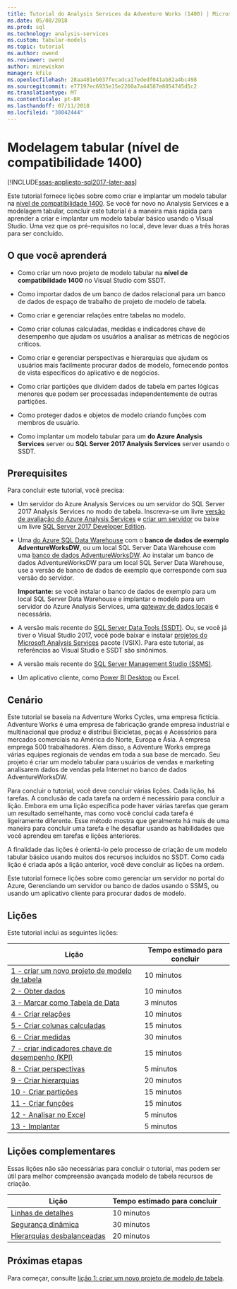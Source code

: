 ```yaml
---
title: Tutorial do Analysis Services da Adventure Works (1400) | Microsoft Docs
ms.date: 05/08/2018
ms.prod: sql
ms.technology: analysis-services
ms.custom: tabular-models
ms.topic: tutorial
ms.author: owend
ms.reviewer: owend
author: minewiskan
manager: kfile
ms.openlocfilehash: 28aa401eb037fecadca17ededf041ab82a4bc498
ms.sourcegitcommit: e77197ec6935e15e2260a7a44587e8054745d5c2
ms.translationtype: MT
ms.contentlocale: pt-BR
ms.lasthandoff: 07/11/2018
ms.locfileid: "38042444"
---
```

# <a name="tabular-modeling-1400-compatibility-level"></a>Modelagem tabular (nível de compatibilidade 1400)

[!INCLUDE[ssas-appliesto-sql2017-later-aas](../../includes/ssas-appliesto-sql2017-later-aas.md)]

Este tutorial fornece lições sobre como criar e implantar um modelo tabular na [nível de compatibilidade 1400](../tabular-models/compatibility-level-for-tabular-models-in-analysis-services.md). Se você for novo no Analysis Services e a modelagem tabular, concluir este tutorial é a maneira mais rápida para aprender a criar e implantar um modelo tabular básico usando o Visual Studio. Uma vez que os pré-requisitos no local, deve levar duas a três horas para ser concluído.  
  
## <a name="what-you-learn"></a>O que você aprenderá   
  
-   Como criar um novo projeto de modelo tabular na **nível de compatibilidade 1400** no Visual Studio com SSDT.
  
-   Como importar dados de um banco de dados relacional para um banco de dados de espaço de trabalho de projeto de modelo de tabela.  
  
-   Como criar e gerenciar relações entre tabelas no modelo.  
  
-   Como criar colunas calculadas, medidas e indicadores chave de desempenho que ajudam os usuários a analisar as métricas de negócios críticos.  
  
-   Como criar e gerenciar perspectivas e hierarquias que ajudam os usuários mais facilmente procurar dados de modelo, fornecendo pontos de vista específicos do aplicativo e de negócios.  
  
-   Como criar partições que dividem dados de tabela em partes lógicas menores que podem ser processadas independentemente de outras partições.  
  
-   Como proteger dados e objetos de modelo criando funções com membros de usuário.  
  
-   Como implantar um modelo tabular para um **do Azure Analysis Services** server ou **SQL Server 2017 Analysis Services** server usando o SSDT.  
  
## <a name="prerequisites"></a>Prerequisites  

Para concluir este tutorial, você precisa:  
  
-   Um servidor do Azure Analysis Services ou um servidor do SQL Server 2017 Analysis Services no modo de tabela. Inscreva-se um livre [versão de avaliação do Azure Analysis Services](https://azure.microsoft.com/services/analysis-services/) e [criar um servidor](https://docs.microsoft.com/azure/analysis-services/analysis-services-create-server) ou baixe um livre [SQL Server 2017 Developer Edition](https://www.microsoft.com/sql-server/sql-server-downloads).

-   Uma [do Azure SQL Data Warehouse](https://docs.microsoft.com/azure/sql-data-warehouse/create-data-warehouse-portal) com o **banco de dados de exemplo AdventureWorksDW**, ou um local SQL Server Data Warehouse com uma [banco de dados AdventureWorksDW](https://github.com/Microsoft/sql-server-samples/releases/tag/adventureworks). Ao instalar um banco de dados AdventureWorksDW para um local SQL Server Data Warehouse, use a versão de banco de dados de exemplo que corresponde com sua versão do servidor. 

    **Importante:** se você instalar o banco de dados de exemplo para um local SQL Server Data Warehouse e implantar o modelo para um servidor do Azure Analysis Services, uma [gateway de dados locais](https://docs.microsoft.com/azure/analysis-services/analysis-services-gateway) é necessária.

-   A versão mais recente do [SQL Server Data Tools (SSDT)](https://msdn.microsoft.com/library/mt204009.aspx). Ou, se você já tiver o Visual Studio 2017, você pode baixar e instalar [projetos do Microsoft Analysis Services](https://marketplace.visualstudio.com/items?itemName=ProBITools.MicrosoftAnalysisServicesModelingProjects) pacote (VSIX). Para este tutorial, as referências ao Visual Studio e SSDT são sinônimos. 

-   A versão mais recente do [SQL Server Management Studio (SSMS)](https://docs.microsoft.com/sql/ssms/download-sql-server-management-studio-ssms).    

-   Um aplicativo cliente, como [Power BI Desktop](https://powerbi.microsoft.com/desktop/) ou Excel. 

## <a name="scenario"></a>Cenário  

Este tutorial se baseia na Adventure Works Cycles, uma empresa fictícia. Adventure Works é uma empresa de fabricação grande empresa industrial e multinacional que produz e distribui Bicicletas, peças e Acessórios para mercados comerciais na América do Norte, Europa e Ásia. A empresa emprega 500 trabalhadores. Além disso, a Adventure Works emprega várias equipes regionais de vendas em toda a sua base de mercado. Seu projeto é criar um modelo tabular para usuários de vendas e marketing analisarem dados de vendas pela Internet no banco de dados AdventureWorksDW.  
  
Para concluir o tutorial, você deve concluir várias lições. Cada lição, há tarefas. A conclusão de cada tarefa na ordem é necessário para concluir a lição. Embora em uma lição específica pode haver várias tarefas que geram um resultado semelhante, mas como você conclui cada tarefa é ligeiramente diferente. Esse método mostra que geralmente há mais de uma maneira para concluir uma tarefa e lhe desafiar usando as habilidades que você aprendeu em tarefas e lições anteriores.  
  
A finalidade das lições é orientá-lo pelo processo de criação de um modelo tabular básico usando muitos dos recursos incluídos no SSDT. Como cada lição é criada após a lição anterior, você deve concluir as lições na ordem.
  
Este tutorial fornece lições sobre como gerenciar um servidor no portal do Azure, Gerenciando um servidor ou banco de dados usando o SSMS, ou usando um aplicativo cliente para procurar dados de modelo. 


## <a name="lessons"></a>Lições  

Este tutorial inclui as seguintes lições:  
  
|Lição|Tempo estimado para concluir|  
|----------|------------------------------|  
|[1 - criar um novo projeto de modelo de tabela](../tutorial-tabular-1400/as-lesson-1-create-a-new-tabular-model-project.md)|10 minutos|  
|[2 - Obter dados](../tutorial-tabular-1400/as-lesson-2-get-data.md)|10 minutos|  
|[3 - Marcar como Tabela de Data](../tutorial-tabular-1400/as-lesson-3-mark-as-date-table.md)|3 minutos|  
|[4 - Criar relações](../tutorial-tabular-1400/as-lesson-4-create-relationships.md)|10 minutos|  
|[5 - Criar colunas calculadas](../tutorial-tabular-1400/as-lesson-5-create-calculated-columns.md)|15 minutos|
|[6 - Criar medidas](../tutorial-tabular-1400/as-lesson-6-create-measures.md)|30 minutos|  
|[7 - criar indicadores chave de desempenho (KPI)](../tutorial-tabular-1400/as-lesson-7-create-key-performance-indicators.md)|15 minutos|  
|[8 - Criar perspectivas](../tutorial-tabular-1400/as-lesson-8-create-perspectives.md)|5 minutos|  
|[9 - Criar hierarquias](../tutorial-tabular-1400/as-lesson-9-create-hierarchies.md)|20 minutos|  
|[10 - Criar partições](../tutorial-tabular-1400/as-lesson-10-create-partitions.md)|15 minutos|  
|[11 - Criar funções](../tutorial-tabular-1400/as-lesson-11-create-roles.md)|15 minutos|  
|[12 - Analisar no Excel](../tutorial-tabular-1400/as-lesson-12-analyze-in-excel.md)|5 minutos| 
|[13 - Implantar](../tutorial-tabular-1400/as-lesson-13-deploy.md)|5 minutos|  
  
## <a name="supplemental-lessons"></a>Lições complementares  

Essas lições não são necessárias para concluir o tutorial, mas podem ser útil para melhor compreensão avançada modelo de tabela recursos de criação.  
  
|Lição|Tempo estimado para concluir|  
|----------|------------------------------|  
|[Linhas de detalhes](../tutorial-tabular-1400/as-supplemental-lesson-detail-rows.md)|10 minutos|
|[Segurança dinâmica](../tutorial-tabular-1400/as-supplemental-lesson-dynamic-security.md)|30 minutos|
|[Hierarquias desbalanceadas](../tutorial-tabular-1400/as-supplemental-lesson-ragged-hierarchies.md)|20 minutos| 

  
## <a name="next-steps"></a>Próximas etapas  

Para começar, consulte [lição 1: criar um novo projeto de modelo de tabela](../tutorial-tabular-1400/as-lesson-1-create-a-new-tabular-model-project.md).  
  
  
  

